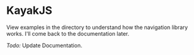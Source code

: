 # KayakJS


View examples in the directory to understand how the navigation library works. I'll come back to the documentation later.

*Todo:* Update Documentation.
